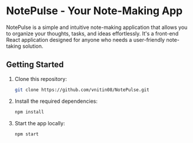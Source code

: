 # NotePulse - Your Note-Making App

NotePulse is a simple and intuitive note-making application that allows you to organize your thoughts, tasks, and ideas effortlessly. It's a front-end React application designed for anyone who needs a user-friendly note-taking solution.

## Getting Started

1. Clone this repository:

   ```bash
   git clone https://github.com/vnitin08/NotePulse.git

2. Install the required dependencies:
   ```bash
   npm install
   
3. Start the app locally:
   ```bash
   npm start
